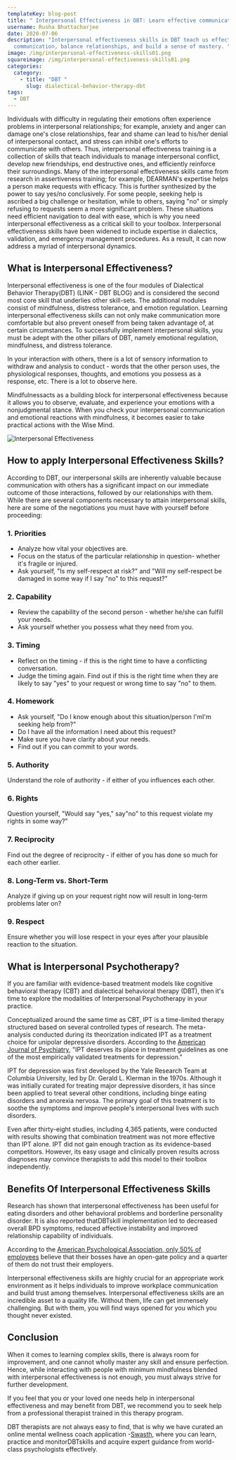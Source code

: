 ```yaml
---
templateKey: blog-post
title: " Interpersonal Effectiveness in DBT: Learn effective communication skills"
username: Rusha Bhattacharjee
date: 2020-07-06
description: "Interpersonal effectiveness skills in DBT teach us effective
  communication, balance relationships, and build a sense of mastery. "
image: /img/interpersonal-effectiveness-skills01.png
squareimage: /img/interpersonal-effectiveness-skills01.png
categories:
  category:
    - title: "DBT "
      slug: dialectical-behavior-therapy-dbt
tags:
  - DBT
---
```

<!--StartFragment-->

Individuals with difficulty in regulating their emotions often experience problems in interpersonal relationships; for example, anxiety and anger can damage one's close relationships, fear and shame can lead to his/her denial of interpersonal contact, and stress can inhibit one's efforts to communicate with others. Thus, interpersonal effectiveness training is a collection of skills that teach individuals to manage interpersonal conflict, develop new friendships, end destructive ones, and efficiently reinforce their surroundings. Many of the interpersonal effectiveness skills came from research in assertiveness training; for example, DEARMAN's expertise helps a person make requests with efficacy. This is further synthesized by the power to say yes/no conclusively. For some people, seeking help is ascribed a big challenge or hesitation, while to others, saying "no" or simply refusing to requests seem a more significant problem. These situations need efficient navigation to deal with ease, which is why you need interpersonal effectiveness as a critical skill to your toolbox. Interpersonal effectiveness skills have been widened to include expertise in dialectics, validation, and emergency management procedures. As a result, it can now address a myriad of interpersonal dynamics.



<!--StartFragment-->

## What is Interpersonal Effectiveness?

Interpersonal effectiveness is one of the four modules of Dialectical Behavior Therapy(DBT) (LINK - DBT BLOG) and is considered the second most core skill that underlies other skill-sets. The additional modules consist of mindfulness, distress tolerance, and emotion regulation. Learning interpersonal effectiveness skills can not only make communication more comfortable but also prevent oneself from being taken advantage of, at certain circumstances. To successfully implement interpersonal skills, you must be adept with the other pillars of DBT, namely emotional regulation, mindfulness, and distress tolerance.

In your interaction with others, there is a lot of sensory information to withdraw and analysis to conduct - words that the other person uses, the physiological responses, thoughts, and emotions you possess as a response, etc. There is a lot to observe here.

Mindfulnessacts as a building block for interpersonal effectiveness because it allows you to observe, evaluate, and experience your emotions with a nonjudgmental stance. When you check your interpersonal communication and emotional reactions with mindfulness, it becomes easier to take practical actions with the Wise Mind.



![Interpersonal Effectiveness](/img/interpersonal-effectiveness-skills02.png "How to apply Interpersonal Effectiveness?")

<!--StartFragment-->

## How to apply Interpersonal Effectiveness Skills?

According to DBT, our interpersonal skills are inherently valuable because communication with others has a significant impact on our immediate outcome of those interactions, followed by our relationships with them. While there are several components necessary to attain interpersonal skills, here are some of the negotiations you must have with yourself before proceeding:

### 1. Priorities

* Analyze how vital your objectives are.
* Focus on the status of the particular relationship in question- whether it's fragile or injured.
* Ask yourself, "Is my self-respect at risk?" and "Will my self-respect be damaged in some way if I say "no" to this request?"

### 2. Capability

* Review the capability of the second person - whether he/she can fulfill your needs.
* Ask yourself whether you possess what they need from you.

### 3. Timing

* Reflect on the timing - if this is the right time to have a conflicting conversation.
* Judge the timing again. Find out if this is the right time when they are likely to say "yes" to your request or wrong time to say "no" to them.

### 4. Homework

* Ask yourself, "Do I know enough about this situation/person I'mI'm seeking help from?"
* Do I have all the information I need about this request?
* Make sure you have clarity about your needs.
* Find out if you can commit to your words.

### 5. Authority

Understand the role of authority - if either of you influences each other.

### 6. Rights

Question yourself, "Would say "yes," say"no" to this request violate my rights in some way?"

### 7. Reciprocity

Find out the degree of reciprocity - if either of you has done so much for each other earlier.

### 8. Long-Term vs. Short-Term

Analyze if giving up on your request right now will result in long-term problems later on?

### 9. Respect

Ensure whether you will lose respect in your eyes after your plausible reaction to the situation.

<!--StartFragment-->

## What is Interpersonal Psychotherapy?

If you are familiar with evidence-based treatment models like cognitive behavioral therapy (CBT) and dialectical behavioral therapy (DBT), then it's time to explore the modalities of Interpersonal Psychotherapy in your practice.

Conceptualized around the same time as CBT, IPT is a time-limited therapy structured based on several controlled types of research. The meta-analysis conducted during its theorization indicated IPT as a treatment choice for unipolar depressive disorders. According to the [American Journal of Psychiatry](https://ajp.psychiatryonline.org/doi/abs/10.1176/appi.ajp.2016.16121392), "IPT deserves its place in treatment guidelines as one of the most empirically validated treatments for depression."

IPT for depression was first developed by the Yale Research Team at Columbia University, led by Dr. Gerald L. Klerman in the 1970s. Although it was initially curated for treating major depressive disorders, it has since been applied to treat several other conditions, including binge eating disorders and anorexia nervosa. The primary goal of this treatment is to soothe the symptoms and improve people's interpersonal lives with such disorders.

Even after thirty-eight studies, including 4,365 patients, were conducted with results showing that combination treatment was not more effective than IPT alone. IPT did not gain enough traction as its evidence-based competitors. However, its easy usage and clinically proven results across diagnoses may convince therapists to add this model to their toolbox independently.

<!--StartFragment-->

## Benefits Of Interpersonal Effectiveness Skills

Research has shown that interpersonal effectiveness has been useful for eating disorders and other behavioral problems and borderline personality disorder. It is also reported thatDBTskill implementation led to decreased overall BPD symptoms, reduced affective instability and improved relationship capability of individuals.

According to the [American Psychological Association, only 50% of employees](https://www.apa.org/) believe that their bosses have an open-gate policy and a quarter of them do not trust their employers.

Interpersonal effectiveness skills are highly crucial for an appropriate work environment as it helps individuals to improve workplace communication and build trust among themselves. Interpersonal effectiveness skills are an incredible asset to a quality life. Without them, life can get immensely challenging. But with them, you will find ways opened for you which you thought never existed.

## Conclusion

When it comes to learning complex skills, there is always room for improvement, and one cannot wholly master any skill and ensure perfection. Hence, while interacting with people with minimum mindfulness blended with interpersonal effectiveness is not enough, you must always strive for further development.

If you feel that you or your loved one needs help in interpersonal effectiveness and may benefit from DBT, we recommend you to seek help from a professional therapist trained in this therapy program.

DBT therapists are not always easy to find, that is why we have curated an online mental wellness coach application -[Swasth](https://www.swasth.co/dbt-coach/), where you can learn, practice and monitorDBTskills and acquire expert guidance from world-class psychologists effectively.



<!--EndFragment-->

<!--EndFragment-->

<!--EndFragment-->

<!--EndFragment-->

<!--EndFragment-->